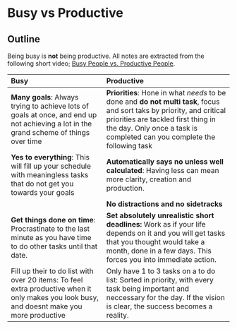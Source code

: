 # Busy vs Productive

## Outline

Being busy is **not** being productive. All notes are extracted from the following short video; [Busy People vs. Productive People](https://www.youtube.com/watch?v=OTy-Fy3M00k).

| Busy | Productive |
| :--- | :--- |
| **Many goals**: Always trying to achieve lots of goals at once, and end up not achieving a lot in the grand scheme of things over time | **Priorities**: Hone in what _needs_ to be done and **do not multi task**, focus and sort taks by priority, and critical priorities are tackled first thing in the day. Only once a task is completed can you complete the following task |
| **Yes to everything**: This will fill up your schedule with meaningless tasks that do not get you towards your goals | **Automatically says no unless well calculated**: Having less can mean more clarity, creation and production. |
|  | **No distractions and no sidetracks** |
| **Get things done on time**: Procrastinate to the last minute as you have time to do other tasks until that date. | **Set absolutely unrealistic short deadlines:** Work as if your life depends on it and you will get tasks that you thought would take a month, done in a few days. This forces you into immediate action. |
| Fill up their to do list with over 20 items: To feel extra productive when it only makes you look busy, and doesnt make you more productive | Only have 1 to 3 tasks on a to do list: Sorted in priority, with every task being important and neccessary for the day. If the vision is clear, the success becomes a reality. |

